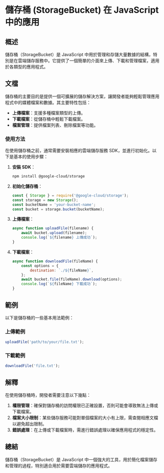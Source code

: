 <!--
Meta Description: # 儲存桶 (StorageBucket) 在 JavaScript 中的應用 ## 概述 儲存桶（StorageBucket）是 JavaScript 中用於管理和存儲大量數據的結構，特別是在雲端儲存服務中。它提供了一個簡單的介面來上傳、下載和管理檔案，適用於各類型的應用程式。 ## 文檔 儲存桶...
Meta Keywords: javascript, filename, storage, const, bucket
-->

# 儲存桶 (StorageBucket) 在 JavaScript 中的應用

## 概述
儲存桶（StorageBucket）是 JavaScript 中用於管理和存儲大量數據的結構，特別是在雲端儲存服務中。它提供了一個簡單的介面來上傳、下載和管理檔案，適用於各類型的應用程式。

## 文檔
儲存桶的主要目的是提供一個可擴展的儲存解決方案，讓開發者能夠輕鬆管理應用程式中的媒體檔案和數據。其主要特性包括：

- **上傳檔案**：支援多種檔案類型的上傳。
- **下載檔案**：從儲存桶中輕鬆下載檔案。
- **檔案管理**：提供檔案列表、刪除檔案等功能。

### 使用方法
在使用儲存桶之前，通常需要安裝相應的雲端儲存服務 SDK，並進行初始化。以下是基本的使用步驟：

1. **安裝 SDK**：
   ```bash
   npm install @google-cloud/storage
   ```

2. **初始化儲存桶**：
   ```javascript
   const { Storage } = require('@google-cloud/storage');
   const storage = new Storage();
   const bucketName = 'your-bucket-name';
   const bucket = storage.bucket(bucketName);
   ```

3. **上傳檔案**：
   ```javascript
   async function uploadFile(filename) {
       await bucket.upload(filename);
       console.log(`${filename} 上傳成功`);
   }
   ```

4. **下載檔案**：
   ```javascript
   async function downloadFile(fileName) {
       const options = {
           destination: `./${fileName}`,
       };
       await bucket.file(fileName).download(options);
       console.log(`${fileName} 下載成功`);
   }
   ```

## 範例
以下是儲存桶的一些基本用法範例：

### 上傳範例
```javascript
uploadFile('path/to/your/file.txt');
```

### 下載範例
```javascript
downloadFile('file.txt');
```

## 解釋
在使用儲存桶時，開發者需要注意以下幾點：

1. **權限管理**：確保對儲存桶的訪問權限已正確設置，否則可能會導致無法上傳或下載檔案。
2. **檔案大小限制**：某些儲存服務可能對單個檔案的大小有上限，需查閱相應文檔以避免超出限制。
3. **錯誤處理**：在上傳或下載檔案時，需進行錯誤處理以確保應用程式的穩定性。

## 總結
儲存桶（StorageBucket）是 JavaScript 中一個強大的工具，用於簡化檔案儲存和管理的過程，特別適合用於需要雲端儲存的應用程式。